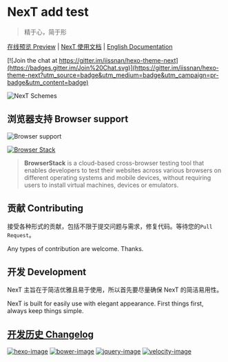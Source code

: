 # NexT add test

> 精于心，简于形

<a href="http://notes.iissnan.com" target="_blank">在线预览 Preview</a> | <a href="http://theme-next.iissnan.com" target="_blank">NexT 使用文档</a> |  [English Documentation](README.en.md)

[![Join the chat at https://gitter.im/iissnan/hexo-theme-next](https://badges.gitter.im/Join%20Chat.svg)](https://gitter.im/iissnan/hexo-theme-next?utm_source=badge&utm_medium=badge&utm_campaign=pr-badge&utm_content=badge)

![NexT Schemes](http://iissnan.com/nexus/next/next-schemes.jpg)


## 浏览器支持 Browser support

![Browser support](http://iissnan.com/nexus/next/browser-support.png)

[![Browser Stack](.github/browserstack_logo.png)](https://www.browserstack.com/)
>**BrowserStack** is a cloud-based cross-browser testing tool that enables developers to test their websites across various browsers on different operating systems and mobile devices, without requiring users to install virtual machines, devices or emulators.

## 贡献 Contributing

接受各种形式的贡献，包括不限于提交问题与需求，修复代码。等待您的`Pull Request`。

Any types of contribution are welcome. Thanks.

## 开发 Development

NexT 主旨在于简洁优雅且易于使用，所以首先要尽量确保 NexT 的简洁易用性。

NexT is built for easily use with elegant appearance. First things first, always keep things simple.

## [开发历史 Changelog](https://github.com/iissnan/hexo-theme-next/wiki/Changelog)

[![hexo-image]][hexo-url]
[![bower-image]][bower-url]
[![jquery-image]][jquery-url]
[![velocity-image]][velocity-url]

[hexo-image]: http://img.shields.io/badge/Hexo-2.4+-2BAF2B.svg?style=flat-square
[hexo-url]: http://hexo.io
[bower-image]: http://img.shields.io/badge/Bower-*-2BAF2B.svg?style=flat-square
[bower-url]: http://bower.io
[jquery-image]: https://img.shields.io/badge/jquery-2.1-2BAF2B.svg?style=flat-square
[jquery-url]: http://jquery.com/
[velocity-image]: https://img.shields.io/badge/Velocity-1.2-2BAF2B.svg?style=flat-square
[velocity-url]: http://julian.com/research/velocity/
